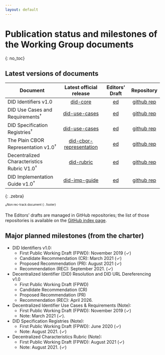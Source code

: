 ```yaml
---
layout: default
---
```


# Publication status and milestones of the Working Group documents
{: no_toc}

## Latest versions of documents

| Document | Latest official release | Editors’ Draft | Repository |
|----------|:-----------------------:|:--------------:|:----------:|
| DID Identifiers v1.0| [did-core](https://www.w3.org/TR/did-core/) | [ed](https://w3c.github.io/did-spec/) | [github rep](https://github.com/w3c/did-spec) |
| DID Use Cases and Requirements<sup>†<sup>   | [did-use-cases](https://www.w3.org/TR/did-use-cases/) | [ed](https://w3c.github.io/did-use-cases/) | [github rep](https://github.com/w3c/did-use-cases) |
| DID Specification Registries<sup>†<sup>   | [did-use-cases](https://www.w3.org/TR/did-spec-registries/) | [ed](https://w3c.github.io/did-spec-registries/) | [github rep](https://github.com/w3c/did-spec-registries/) |
| The Plain CBOR Representation v1.0<sup>†<sup>   | [did-cbor-representation](https://www.w3.org/TR/did-cbor-representation/) | [ed](https://w3c.github.io/did-cbor-note/) | [github rep](https://github.com/w3c/did-cbor-note/) |
| Decentralized Characteristics Rubric V1.0<sup>†<sup>  | [did-rubric](https://www.w3.org/TR/did-rubric/) | [ed](https://w3c.github.io/did-rubric/) | [github rep](https://github.com/w3c/did-rubric) |
| DID Implementation Guide v1.0<sup>†<sup>  | [did-imp-guide](https://www.w3.org/TR/did-imp-guide/) | [ed](https://w3c.github.io/did-imp-guide/) | [github rep](https://github.com/w3c/did-imp-guide) |
{: .zebra}

<sup>†<sup>Non rec-track document
{: .footer}

<!-- <div data-apiary="specifications"></div> -->

The Editors’ drafts are managed in GitHub repositories; the list of those repositories is available on the [GitHub index page](https://github.com/search?q=topic%3Adid-wg+org%3Aw3c&type=Repositories).

## Major planned milestones (from the charter)

* DID Identifiers v1.0:
    * First Public Working Draft (FPWD): November 2019 (✓)
    * Candidate Recommendation (CR): March 2021 (✓)
    * Proposed Recommendation (PR): August 2021 (✓)
    * Recommendation (REC): September 2021. (✓)
* Decentralized Identifier (DID) Resolution and DID URL Dereferencing v1.0
    * First Public Working Draft (FPWD)
    * Candidate Recommendation (CR)
    * Proposed Recommendation (PR)
    * Recommendation (REC): April 2026.
* Decentralized Identifier Use Cases & Requirements (Note):
    * First Public Working Draft (FPWD): November 2019 (✓)
    * Note: March 2021 (✓).
* DID Specification Registries (Note):
    * First Public Working Draft (FPWD): June 2020 (✓)
    * Note: August 2021. (✓)
* Decentralized Characteristics Rubric (Note):
    * First Public Working Draft (FPWD): August 2021 (✓)
    * Note: August 2021.  (✓)

